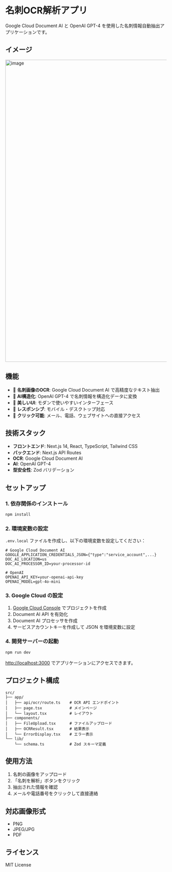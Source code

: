 # 名刺OCR解析アプリ

Google Cloud Document AI と OpenAI GPT-4 を使用した名刺情報自動抽出アプリケーションです。


## イメージ
<img width="1382" height="944" alt="image" src="https://github.com/user-attachments/assets/455e8a3e-3f66-438f-b082-6cb55fad6714" />


## 機能

- 📄 **名刺画像のOCR**: Google Cloud Document AI で高精度なテキスト抽出
- 🤖 **AI構造化**: OpenAI GPT-4 で名刺情報を構造化データに変換
- 🎨 **美しいUI**: モダンで使いやすいインターフェース
- 📱 **レスポンシブ**: モバイル・デスクトップ対応
- 🔗 **クリック可能**: メール、電話、ウェブサイトへの直接アクセス

## 技術スタック

- **フロントエンド**: Next.js 14, React, TypeScript, Tailwind CSS
- **バックエンド**: Next.js API Routes
- **OCR**: Google Cloud Document AI
- **AI**: OpenAI GPT-4
- **型安全性**: Zod バリデーション

## セットアップ

### 1. 依存関係のインストール

```bash
npm install
```

### 2. 環境変数の設定

`.env.local` ファイルを作成し、以下の環境変数を設定してください：

```env
# Google Cloud Document AI
GOOGLE_APPLICATION_CREDENTIALS_JSON={"type":"service_account",...}
DOC_AI_LOCATION=us
DOC_AI_PROCESSOR_ID=your-processor-id

# OpenAI
OPENAI_API_KEY=your-openai-api-key
OPENAI_MODEL=gpt-4o-mini
```

### 3. Google Cloud の設定

1. [Google Cloud Console](https://console.cloud.google.com/) でプロジェクトを作成
2. Document AI API を有効化
3. Document AI プロセッサを作成
4. サービスアカウントキーを作成して JSON を環境変数に設定

### 4. 開発サーバーの起動

```bash
npm run dev
```

[http://localhost:3000](http://localhost:3000) でアプリケーションにアクセスできます。

## プロジェクト構成

```
src/
├── app/
│   ├── api/ocr/route.ts    # OCR API エンドポイント
│   ├── page.tsx            # メインページ
│   └── layout.tsx          # レイアウト
├── components/
│   ├── FileUpload.tsx      # ファイルアップロード
│   ├── OCRResult.tsx       # 結果表示
│   └── ErrorDisplay.tsx    # エラー表示
└── lib/
    └── schema.ts           # Zod スキーマ定義
```

## 使用方法

1. 名刺の画像をアップロード
2. 「名刺を解析」ボタンをクリック
3. 抽出された情報を確認
4. メールや電話番号をクリックして直接連絡

## 対応画像形式

- PNG
- JPEG/JPG
- PDF

## ライセンス

MIT License

